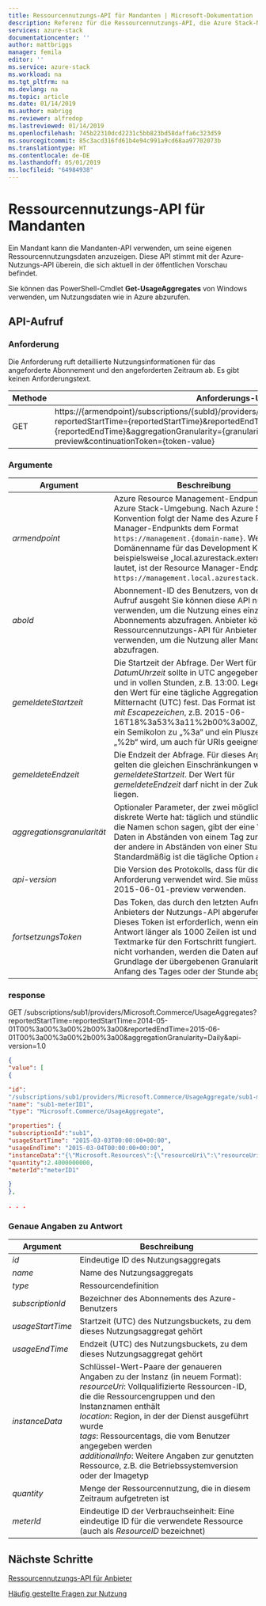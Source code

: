 ```yaml
---
title: Ressourcennutzungs-API für Mandanten | Microsoft-Dokumentation
description: Referenz für die Ressourcennutzungs-API, die Azure Stack-Nutzungsinformationen abruft
services: azure-stack
documentationcenter: ''
author: mattbriggs
manager: femila
editor: ''
ms.service: azure-stack
ms.workload: na
ms.tgt_pltfrm: na
ms.devlang: na
ms.topic: article
ms.date: 01/14/2019
ms.author: mabrigg
ms.reviewer: alfredop
ms.lastreviewed: 01/14/2019
ms.openlocfilehash: 745b22310dcd2231c5bb823bd58daffa6c323d59
ms.sourcegitcommit: 85c3acd316fd61b4e94c991a9cd68aa97702073b
ms.translationtype: HT
ms.contentlocale: de-DE
ms.lasthandoff: 05/01/2019
ms.locfileid: "64984938"
---
```

# <a name="tenant-resource-usage-api"></a>Ressourcennutzungs-API für Mandanten

Ein Mandant kann die Mandanten-API verwenden, um seine eigenen Ressourcennutzungsdaten anzuzeigen. Diese API stimmt mit der Azure-Nutzungs-API überein, die sich aktuell in der öffentlichen Vorschau befindet.

Sie können das PowerShell-Cmdlet **Get-UsageAggregates** von Windows verwenden, um Nutzungsdaten wie in Azure abzurufen.

## <a name="api-call"></a>API-Aufruf
### <a name="request"></a>Anforderung
Die Anforderung ruft detaillierte Nutzungsinformationen für das angeforderte Abonnement und den angeforderten Zeitraum ab. Es gibt keinen Anforderungstext.

| **Methode** | **Anforderungs-URI** |
| --- | --- |
| GET |https://{armendpoint}/subscriptions/{subId}/providers/Microsoft.Commerce/usageAggregates?reportedStartTime={reportedStartTime}&reportedEndTime={reportedEndTime}&aggregationGranularity={granularity}&api-version=2015-06-01-preview&continuationToken={token-value} |

### <a name="arguments"></a>Argumente
| **Argument** | **Beschreibung** |
| --- | --- |
| *armendpoint* |Azure Resource Management-Endpunkt Ihrer Azure Stack-Umgebung. Nach Azure Stack-Konvention folgt der Name des Azure Resource Manager-Endpunkts dem Format `https://management.{domain-name}`. Wenn der Domänenname für das Development Kit beispielsweise „local.azurestack.external“ lautet, ist der Resource Manager-Endpunkt `https://management.local.azurestack.external`. |
| *aboId* |Abonnement-ID des Benutzers, von dem der Aufruf ausgeht Sie können diese API nur verwenden, um die Nutzung eines einzelnen Abonnements abzufragen. Anbieter können die Ressourcennutzungs-API für Anbieter verwenden, um die Nutzung aller Mandanten abzufragen. |
| *gemeldeteStartzeit* |Die Startzeit der Abfrage. Der Wert für *DatumUhrzeit* sollte in UTC angegeben werden und in vollen Stunden, z.B. 13:00. Legen Sie den Wert für eine tägliche Aggregation auf Mitternacht (UTC) fest. Das Format ist ISO 8601 *mit Escapezeichen*, z.B. 2015-06-16T18%3a53%3a11%2b00%3a00Z, wobei ein Semikolon zu „%3a“ und ein Pluszeichen zu „%2b“ wird, um auch für URIs geeignet zu sein. |
| *gemeldeteEndzeit* |Die Endzeit der Abfrage. Für dieses Argument gelten die gleichen Einschränkungen wie für die *gemeldeteStartzeit*. Der Wert für *gemeldeteEndzeit* darf nicht in der Zukunft liegen. |
| *aggregationsgranularität* |Optionaler Parameter, der zwei mögliche diskrete Werte hat: täglich und stündlich. Wie die Namen schon sagen, gibt der eine Wert Daten in Abständen von einem Tag zurück und der andere in Abständen von einer Stunde. Standardmäßig ist die tägliche Option aktiviert. |
| *api-version* |Die Version des Protokolls, dass für diese Anforderung verwendet wird. Sie müssen 2015-06-01-preview verwenden. |
| *fortsetzungsToken* |Das Token, das durch den letzten Aufruf des Anbieters der Nutzungs-API abgerufen wurde. Dieses Token ist erforderlich, wenn eine Antwort länger als 1000 Zeilen ist und als Textmarke für den Fortschritt fungiert. Falls nicht vorhanden, werden die Daten auf Grundlage der übergebenen Granularität vom Anfang des Tages oder der Stunde abgerufen. |

### <a name="response"></a>response
GET /subscriptions/sub1/providers/Microsoft.Commerce/UsageAggregates?reportedStartTime=reportedStartTime=2014-05-01T00%3a00%3a00%2b00%3a00&reportedEndTime=2015-06-01T00%3a00%3a00%2b00%3a00&aggregationGranularity=Daily&api-version=1.0

```json
{
"value": [
{

"id":
"/subscriptions/sub1/providers/Microsoft.Commerce/UsageAggregate/sub1-meterID1",
"name": "sub1-meterID1",
"type": "Microsoft.Commerce/UsageAggregate",

"properties": {
"subscriptionId":"sub1",
"usageStartTime": "2015-03-03T00:00:00+00:00",
"usageEndTime": "2015-03-04T00:00:00+00:00",
"instanceData":"{\"Microsoft.Resources\":{\"resourceUri\":\"resourceUri1\",\"location\":\"Alaska\",\"tags\":null,\"additionalInfo\":null}}",
"quantity":2.4000000000,
"meterId":"meterID1"

}
},

. . .
```

### <a name="response-details"></a>Genaue Angaben zu Antwort
| **Argument** | **Beschreibung** |
| --- | --- |
| *id* |Eindeutige ID des Nutzungsaggregats |
| *name* |Name des Nutzungsaggregats |
| *type* |Ressourcendefinition |
| *subscriptionId* |Bezeichner des Abonnements des Azure-Benutzers |
| *usageStartTime* |Startzeit (UTC) des Nutzungsbuckets, zu dem dieses Nutzungsaggregat gehört |
| *usageEndTime* |Endzeit (UTC) des Nutzungsbuckets, zu dem dieses Nutzungsaggregat gehört |
| *instanceData* |Schlüssel-Wert-Paare der genaueren Angaben zu der Instanz (in neuem Format):<br>  *resourceUri*: Vollqualifizierte Ressourcen-ID, die die Ressourcengruppen und den Instanznamen enthält <br>  *location*: Region, in der der Dienst ausgeführt wurde <br>  *tags*: Ressourcentags, die vom Benutzer angegeben werden <br>  *additionalInfo*: Weitere Angaben zur genutzten Ressource, z.B. die Betriebssystemversion oder der Imagetyp |
| *quantity* |Menge der Ressourcennutzung, die in diesem Zeitraum aufgetreten ist |
| *meterId* |Eindeutige ID der Verbrauchseinheit: Eine eindeutige ID für die verwendete Ressource (auch als *ResourceID* bezeichnet) |


## <a name="next-steps"></a>Nächste Schritte
[Ressourcennutzungs-API für Anbieter](azure-stack-provider-resource-api.md)

[Häufig gestellte Fragen zur Nutzung](azure-stack-usage-related-faq.md)

